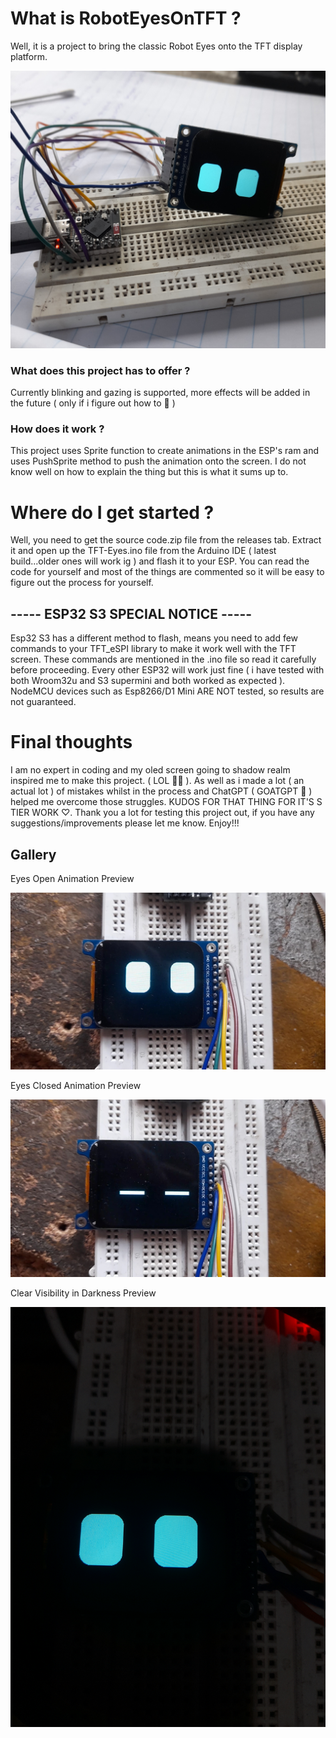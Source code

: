# What is RobotEyesOnTFT ?

Well, it is a project to bring the classic Robot Eyes onto the TFT display platform.

![Project-Preview](https://github.com/manuX28-K/RobotEyesOnTFT/blob/main/Beta-Build-Preview.jpg)

### What does this project has to offer ?

Currently blinking and gazing is supported, more effects will be added in the future ( only if i figure out how to 🫠 )

### How does it work ?

This project uses Sprite function to create animations in the ESP's ram and uses PushSprite method to push the animation onto the screen.
I do not know well on how to explain the thing but this is what it sums up to.

# Where do I get started ?

Well, you need to get the source code.zip file from the releases tab. Extract it and open up the TFT-Eyes.ino file from the Arduino IDE ( latest build...older ones will work ig )
and flash it to your ESP. You can read the code for yourself and most of the things are commented so it will be easy to figure out the process for yourself.

## ----- ESP32 S3 SPECIAL NOTICE -----

Esp32 S3 has a different method to flash, means you need to add few commands to your TFT_eSPI library to make it work well with the TFT screen.
These commands are mentioned in the .ino file so read it carefully before proceeding. Every other ESP32 will work just fine ( i have tested with both Wroom32u
and S3 supermini and both worked as expected ). NodeMCU devices such as Esp8266/D1 Mini ARE NOT tested, so results are not guaranteed. 

# Final thoughts

I am no expert in coding and my oled screen going to shadow realm inspired me to make this project. ( LOL 🥸😅 ). As well as i made a lot ( an actual lot ) 
of mistakes whilst in the process and ChatGPT ( GOATGPT 🗿 ) helped me overcome those struggles. KUDOS FOR THAT THING FOR IT'S S TIER WORK ♡. 
Thank you a lot for testing this project out, if you have any suggestions/improvements please let me know. Enjoy!!!


## Gallery

Eyes Open Animation Preview

![Eyes-Open](https://github.com/manuX28-K/RobotEyesOnTFT/blob/main/Eyes-Open-Animation.jpg)

Eyes Closed Animation Preview

![Eyes-Closed](https://github.com/manuX28-K/RobotEyesOnTFT/blob/main/Blinking-Animation.jpg)


Clear Visibility in Darkness Preview

![Clear-Visibility](https://github.com/manuX28-K/RobotEyesOnTFT/blob/main/Clear-Visibilty-in-Dark.jpg)
